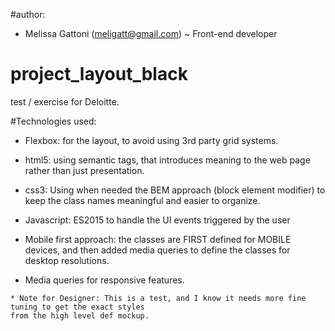 #author:
* Melissa Gattoni (meligatt@gmail.com) ~ Front-end developer

# project_layout_black
test / exercise for Deloitte.

#Technologies used:

* Flexbox: for the layout, to avoid using 3rd party grid systems.

* html5: using semantic tags, that introduces meaning to the web page rather than just presentation.

* css3: Using when needed the BEM approach (block element modifier) to keep the class names meaningful and easier to organize.

* Javascript: ES2015 to handle the UI events triggered by the user

* Mobile first approach: the classes are FIRST defined for MOBILE devices, and then added media queries to define the classes for desktop resolutions.

* Media queries for responsive features.

~~~~~~~~
* Note for Designer: This is a test, and I know it needs more fine tuning to get the exact styles
from the high level def mockup.
